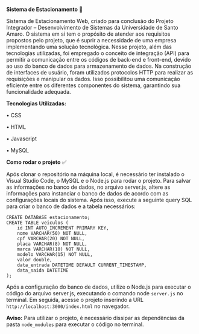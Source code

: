 **Sistema de Estacionamento** :car:

Sistema de Estacionamento Web, criado para conclusão do Projeto Integrador – Desenvolvimento de Sistemas da Universidade de Santo Amaro. O sistema em si tem o propósito de atender aos requisitos propostos pelo projeto, que é suprir a necessidade de uma empresa implementando uma solução tecnológica. 
Nesse projeto, além das tecnologias utilizadas, foi empregado o conceito de integração (API) para permitir a comunicação entre os códigos de back-end e front-end, devido ao uso do banco de dados para armazenamento de dados. Na construção de interfaces de usuário, foram utilizados protocolos HTTP para realizar as requisições e manipular os dados. Isso possibilitou uma comunicação eficiente entre os diferentes componentes do sistema, garantindo sua funcionalidade adequada.

**Tecnologias Utilizadas:**

•	CSS

•	HTML

•	Javascript

•	MySQL

**Como rodar o projeto** :white_check_mark:

Após clonar o repositório na máquina local, é necessário ter instalado o Visual Studio Code, o MySQL e o Node.js para rodar o projeto. Para salvar as informações no banco de dados, no arquivo server.js, altere as informações para instanciar o banco de dados de acordo com as configurações locais do sistema. Após isso, execute a seguinte query SQL para criar o banco de dados e a tabela necessários:

```
CREATE DATABASE estacionamento;
CREATE TABLE veiculos (
    id INT AUTO_INCREMENT PRIMARY KEY,
    nome VARCHAR(50) NOT NULL,
    cpf VARCHAR(20) NOT NULL,
    placa VARCHAR(8) NOT NULL,
    marca VARCHAR(10) NOT NULL,
    modelo VARCHAR(15) NOT NULL,
    valor double,
    data_entrada DATETIME DEFAULT CURRENT_TIMESTAMP,
    data_saida DATETIME
);
```

Após a configuração do banco de dados, utilize o Node.js para executar o código do arquivo server.js, executando o comando node `server.js` no terminal. Em seguida, acesse o projeto inserindo a URL `http://localhost:3000/index.html` no navegador.

**Aviso:** Para utilizar o projeto, é necessário dissipar as dependências da pasta `node_modules` para executar o código no terminal.
